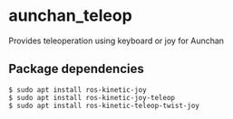 # aunchan_teleop
Provides teleoperation using keyboard or joy for Aunchan

## Package dependencies

```
$ sudo apt install ros-kinetic-joy
$ sudo apt install ros-kinetic-joy-teleop
$ sudo apt install ros-kinetic-teleop-twist-joy
```
